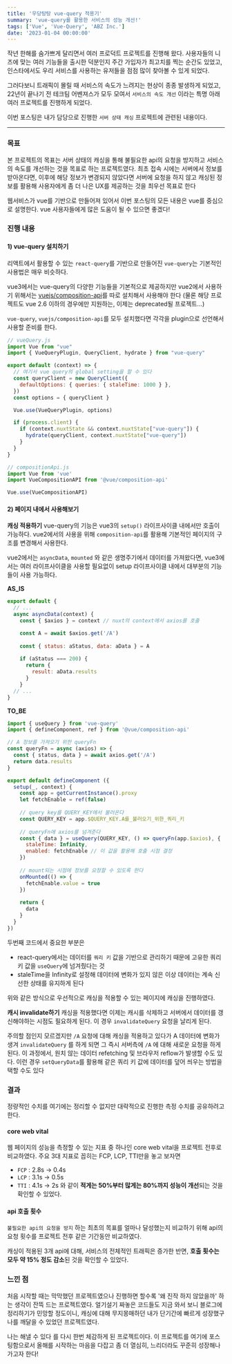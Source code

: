 ```yaml
---
title: '우당탕탕 vue-query 적용기'
summary: 'vue-query를 활용한 서비스의 성능 개선!'
tags: ['Vue', 'Vue-Query', 'ABZ Inc.']
date: '2023-01-04 00:00:00'
---
```


작년 한해를 숨가쁘게 달리면서 여러 프로덕트 프로젝트를 진행해 왔다. 사용자들의 니즈에 맞는 여러 기능들을 출시한 덕분인지 주간 가입자가 최고치를 찍는 순간도 있었고, 인스타에서도 우리 서비스를 사용하는 유저들을 점점 많이 찾아볼 수 있게 되었다.

그러다보니 트래픽이 몰릴 때 서비스의 속도가 느려지는 현상이 종종 발생하게 되었고, 22년이 끝나기 전 테크팀 어벤져스가 모두 모여서 `서비스의 속도 개선` 이라는 특명 아래 여러 프로젝트를 진행하게 되었다.

이번 포스팅은 내가 담당으로 진행한 `서버 상태 캐싱` 프로젝트에 관련된 내용이다. 

---

### 목표
본 프로젝트의 목표는 서버 상태의 캐싱을 통해 불필요한 api의 요청을 방지하고 서비스의 속도를 개선하는 것을 목표로 하는 프로젝트였다. 최초 접속 시에는 서버에서 정보를 받아온다면, 이후에 해당 정보가 변경되지 않았다면 서버에 요청을 하지 않고 캐싱된 정보를 활용해 사용자에게 좀 더 나은 UX를 제공하는 것을 최우선 목표로 한다

웹서비스가 vue를 기반으로 만들어져 있어서 이번 포스팅의 모든 내용은 vue를 중심으로 설명한다. vue 사용자들에게 많은 도움이 될 수 있으면 좋겠다!

### 진행 내용
#### 1) vue-query 설치하기
리액트에서 활용할 수 있는 `react-query`를 기반으로 만들어진 `vue-query`는 기본적인 사용법은 매우 비슷하다.

vue3에서는 vue-query의 다양한 기능들을 기본적으로 제공하지만 vue2에서 사용하기 위해서는 [vuejs/composition-api](https://github.com/vuejs/composition-api)를 따로 설치해서 사용해야 한다 (물론 해당 프로젝트도 vue 2.6 이하의 경우에만 지원하는, 이제는 deprecated될 프로젝트...)

`vue-query`, `vuejs/composition-api`를 모두 설치했다면 각각을 plugin으로 선언해서 사용할 준비를 한다.

```javascript
// vueQuery.js
import Vue from "vue"
import { VueQueryPlugin, QueryClient, hydrate } from "vue-query"

export default (context) => {
  // 여기서 vue query의 global setting을 할 수 있다
  const queryClient = new QueryClient({
    defaultOptions: { queries: { staleTime: 1000 } },
  })
  const options = { queryClient }

  Vue.use(VueQueryPlugin, options)

  if (process.client) {
    if (context.nuxtState && context.nuxtState["vue-query"]) {
      hydrate(queryClient, context.nuxtState["vue-query"])
    }
  }
}
```
```javascript
// compositionApi.js
import Vue from 'vue'
import VueCompositionAPI from '@vue/composition-api'

Vue.use(VueCompositionAPI)
```

#### 2) 페이지 내에서 사용해보기
**캐싱 적용하기**
vue-query의 기능은 vue3의 `setup()` 라이프사이클 내에서만 호출이 가능하다. vue2에서의 사용을 위해 `composition-api`를 활용해 기본적인 페이지의 구조를 변경해서 사용한다.

vue2에서는 `asyncData`, `mounted` 와 같은 생명주기에서 데이터를 가져왔다면, vue3에서는 여러 라이프사이클을 사용할 필요없이 setup 라이프사이클 내에서 대부분의 기능들이 사용 가능하다.

**AS_IS**
```javascript
export default {
  // ...
  async asyncData(context) {
    const { $axios } = context // nuxt의 context에서 axios를 호출

	const A = await $axios.get('/A')
    
    const { status: aStatus, data: aData } = A
    
    if (aStatus === 200) {
      return {
        result: aData.results
      }
    }
  // ...
}
```

**TO_BE**
```javascript
import { useQuery } from 'vue-query'
import { defineComponent, ref } from '@vue/composition-api'

// A 정보를 가져오기 위한 queryFn
const queryFn = async (axios) => {
  const { status, data } = await axios.get('/A')
  return data.results
}

export default defineComponent ({
  setup(_, context) {
    const app = getCurrentInstance().proxy
    let fetchEnable = ref(false)
    
    // query key를 QUERY_KEY에서 불러온다
    const QUERY_KEY = app.$QUERY_KEY.A를_불러오기_위한_쿼리_키
    
    // queryFn에 axios를 넘겨준다
    const { data } = useQuery(QUERY_KEY, () => queryFn(app.$axios), {
      staleTime: Infinity,
      enabled: fetchEnable // 이 값을 활용해 호출 시점 결정
    })
    
    // mount되는 시점에 정보를 요청할 수 있도록 한다
    onMounted(() => {
      fetchEnable.value = true
    })
    
    return {
      data
    }
  }
})
```
두번째 코드에서 중요한 부분은
- react-query에서는 데이터를 `쿼리 키` 값을 기반으로 관리하기 때문에 고유한 쿼리 키 값을 `useQuery`에 넘겨줬다는 것
- staleTime을 Infinity로 설정해 데이터에 변화가 있지 않은 이상 데이터는 계속 신선한 상태를 유지하게 된다

위와 같은 방식으로 우선적으로 캐싱을 적용할 수 있는 페이지에 캐싱을 진행하였다.

**캐시 invalidate하기**
캐싱을 적용했다면 이제는 캐시를 삭제하고 서버에서 데이터를 갱신해야하는 시점도 필요하게 된다. 이 경우 `invalidateQuery` 요청을 날리게 된다.

주의할 점인지 모르겠지만 `/A` 요청에 대해 캐싱을 적용하고 있다가 A 데이터에 변화가 생겨 `invalidateQuery` 를 하게 되면 그 즉시 서버측에 `/A` 에 대해 새로운 요청을 하게 된다. 이 과정에서, 원치 않는 데이터 refetching 및 브라우저 reflow가 발생할 수도 있다. 이런 경우 `setQueryData`를 활용해 같은 쿼리 키 값에 데이터를 덮어 씌우는 방법을 택할 수도 있다

### 결과
정량적인 수치를 여기에는 정리할 수 없지만 대략적으로 진행한 측정 수치를 공유하려고 한다.

#### core web vital
웹 페이지의 성능을 측정할 수 있는 지표 중 하나인 core web vital을 프로젝트 전후로 비교하였다.
주요 3대 지표로 꼽히는 FCP, LCP, TTI만을 놓고 보자면
- `FCP` : 2.8s -> 0.4s
- `LCP` : 3.1s -> 0.5s
- `TTI` : 4.1s -> 2s
와 같이 **적게는 50%부터 많게는 80%까지 성능이 개선**되는 것을 확인할 수 있었다.

#### api 호출 횟수
`불필요한 api의 요청을 방지` 하는 최초의 목표를 얼마나 달성했는지 비교하기 위해 api의 요청 횟수를 프로젝트 전후 같은 기간동안 비교하였다.

캐싱이 적용된 3개 api에 대해, 서비스의 전체적인 트래픽은 증가한 반면, **호출 횟수는 모두 약 15% 정도 감소**된 것을 확인할 수 있었다.

### 느낀 점
처음 시작할 때는 막막했던 프로젝트였으나 진행하면 할수록 '왜 진작 하지 않았을까' 하는 생각이 잔뜩 드는 프로젝트였다. 얼기설기 짜놓은 코드들도 지금 와서 보니 블로그에 정리하기가 민망할 정도이니, 캐싱에 대해 무지몽매하던 내가 단기간에 빠르게 성장했구나를 깨달을 수 있었던 프로젝트였다.

나는 해낼 수 있다 를 다시 한번 체감하게 된 프로젝트이다. 이 프로젝트를 여기에 포스팅함으로서 올해를 시작하는 마음을 다잡고 좀 더 열심히, 느리더라도 꾸준히 성장해나가고자 한다!